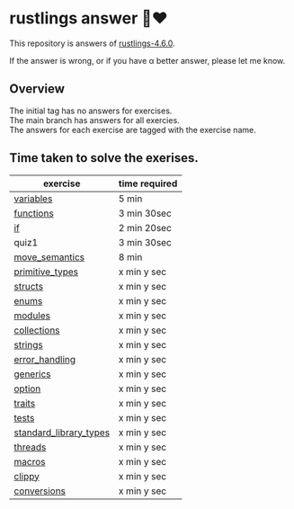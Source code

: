 # rustlings answer 🦀❤️

This repository is answers of [rustlings-4.6.0](https://github.com/rust-lang/rustlings).

If the answer is wrong, or if you have α better answer, please let me know.  
  
## Overview
The initial tag has no answers for exercises.  
The main branch has answers for all exercies.  
The answers for each exercise are tagged with the exercise name.

## Time taken to solve the exerises.

| exercise | time required |
| ---------- | -----------|
| [variables](./exercises/variables/README.md) | 5 min  |
| [functions](./exercises/functions/README.md) | 3 min 30sec |
| [if](./exercises/if/README.md) | 2 min 20sec |
| quiz1 | 3 min 30sec |
| [move_semantics](./exercises/move_semantics/README.md) | 8 min |
| [primitive_types](./exercises/primitive_types/README.md) | x min y sec |
| [structs](./exercises/structs/README.md) | x min y sec |
| [enums](./exercises/enums/README.md) | x min y sec |
| [modules](./exercises/modules/README.md) | x min y sec |
| [collections](./exercises/collections/README.md) | x min y sec |
| [strings](./exercises/strings/README.md) | x min y sec |
| [error_handling](./exercises/error_handling/README.md) | x min y sec |
| [generics](./exercises/generics/README.md) | x min y sec |
| [option](./exercises/option/README.md) | x min y sec |
| [traits](./exercises/traits/README.md) | x min y sec |
| [tests](./exercises/tests/README.md) | x min y sec |
| [standard_library_types](./exercises/standard_library_types/README.md) | x min y sec |
| [threads](./exercises/threads/README.md) | x min y sec |
| [macros](./exercises/macros/README.md) | x min y sec |
| [clippy](./exercises/clippy/README.md) | x min y sec |
| [conversions](./exercises/conversions/README.md) | x min y sec |





